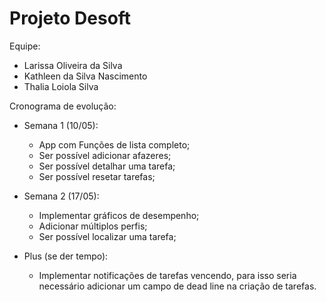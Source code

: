 # Projeto Desoft
Equipe:
- Larissa Oliveira da Silva
- Kathleen da Silva Nascimento
- Thalia Loiola Silva

Cronograma de evolução:
- Semana 1 (10/05):
    - App com Funções de lista completo;
    - Ser possível adicionar afazeres;
    - Ser possível detalhar uma tarefa;
    - Ser possível resetar tarefas;

- Semana 2 (17/05):
    - Implementar gráficos de desempenho;
    - Adicionar múltiplos perfis;
    - Ser possível localizar uma tarefa;

- Plus (se der tempo):
    - Implementar notificações de tarefas vencendo, para isso
    seria necessário adicionar um campo de dead line na criação de tarefas.
